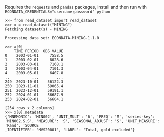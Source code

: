 Requires the `requests` and `pandas` packages, install and then run with `ECONDATA_CREDENTIALS="username;password" python`


```
>>> from read_dataset import read_dataset
>>> x = read_dataset("MINING")
Fetching dataset(s) - MINING

Processing data set: ECONDATA-MINING-1.1.0

>>> x[0]
    TIME_PERIOD  OBS_VALUE
0    2003-01-01     7558.5
1    2003-02-01     8028.6
2    2003-03-01     7168.1
3    2003-04-01     7101.3
4    2003-05-01     6407.8
..          ...        ...
249  2023-10-01    56122.3
250  2023-11-01    59065.4
251  2023-12-01    59191.1
252  2024-01-01    56687.9
253  2024-02-01    56604.1

[254 rows x 2 columns]
>>> x[0].metadata
{'MNEMONIC': 'MIN002', 'UNIT_MULT': '6', 'FREQ': 'M', 'series-key': 'MIN002.S.S', 'MEASURE': 'S', 'SEASONAL_ADJUST': 'S', 'UNIT_MEASURE': 'Rand', 'SOURCE
_IDENTIFIER': 'MVS20001', 'LABEL': 'Total, gold excluded'}
```
